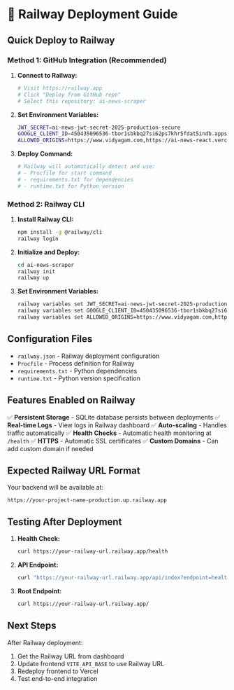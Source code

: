 # 🚂 Railway Deployment Guide

## Quick Deploy to Railway

### Method 1: GitHub Integration (Recommended)

1. **Connect to Railway:**
   ```bash
   # Visit https://railway.app
   # Click "Deploy from GitHub repo"
   # Select this repository: ai-news-scraper
   ```

2. **Set Environment Variables:**
   ```bash
   JWT_SECRET=ai-news-jwt-secret-2025-production-secure
   GOOGLE_CLIENT_ID=450435096536-tbor1sbkbq27si62ps7khr5fdat5indb.apps.googleusercontent.com
   ALLOWED_ORIGINS=https://www.vidyagam.com,https://ai-news-react.vercel.app
   ```

3. **Deploy Command:**
   ```bash
   # Railway will automatically detect and use:
   # - Procfile for start command
   # - requirements.txt for dependencies
   # - runtime.txt for Python version
   ```

### Method 2: Railway CLI

1. **Install Railway CLI:**
   ```bash
   npm install -g @railway/cli
   railway login
   ```

2. **Initialize and Deploy:**
   ```bash
   cd ai-news-scraper
   railway init
   railway up
   ```

3. **Set Environment Variables:**
   ```bash
   railway variables set JWT_SECRET=ai-news-jwt-secret-2025-production-secure
   railway variables set GOOGLE_CLIENT_ID=450435096536-tbor1sbkbq27si62ps7khr5fdat5indb.apps.googleusercontent.com
   railway variables set ALLOWED_ORIGINS=https://www.vidyagam.com,https://ai-news-react.vercel.app
   ```

## Configuration Files

- `railway.json` - Railway deployment configuration
- `Procfile` - Process definition for Railway
- `requirements.txt` - Python dependencies
- `runtime.txt` - Python version specification

## Features Enabled on Railway

✅ **Persistent Storage** - SQLite database persists between deployments
✅ **Real-time Logs** - View logs in Railway dashboard
✅ **Auto-scaling** - Handles traffic automatically
✅ **Health Checks** - Automatic health monitoring at `/health`
✅ **HTTPS** - Automatic SSL certificates
✅ **Custom Domains** - Can add custom domain if needed

## Expected Railway URL Format

Your backend will be available at:
```
https://your-project-name-production.up.railway.app
```

## Testing After Deployment

1. **Health Check:**
   ```bash
   curl https://your-railway-url.railway.app/health
   ```

2. **API Endpoint:**
   ```bash
   curl "https://your-railway-url.railway.app/api/index?endpoint=health"
   ```

3. **Root Endpoint:**
   ```bash
   curl https://your-railway-url.railway.app/
   ```

## Next Steps

After Railway deployment:
1. Get the Railway URL from dashboard
2. Update frontend `VITE_API_BASE` to use Railway URL
3. Redeploy frontend to Vercel
4. Test end-to-end integration